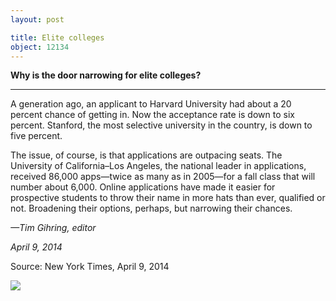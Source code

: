 ```yaml
---
layout: post

title: Elite colleges
object: 12134
---
```

**Why is the door narrowing for elite colleges?**

****

A generation ago, an applicant to Harvard University had about a 20 percent chance of getting in. Now the acceptance rate is down to six percent. Stanford, the most selective university in the country, is down to five percent.

The issue, of course, is that applications are outpacing seats. The University of California–Los Angeles, the national leader in applications, received 86,000 apps—twice as many as in 2005—for a fall class that will number about 6,000. Online applications have made it easier for prospective students to throw their name in more hats than ever, qualified or not. Broadening their options, perhaps, but narrowing their chances.

*—Tim Gihring, editor*

*April 9, 2014*

Source: New York Times, April 9, 2014

![]({{siteurl.base}}/images/14-04-9_98.61.2_EliteSchoolsEDIT-1.jpg)
